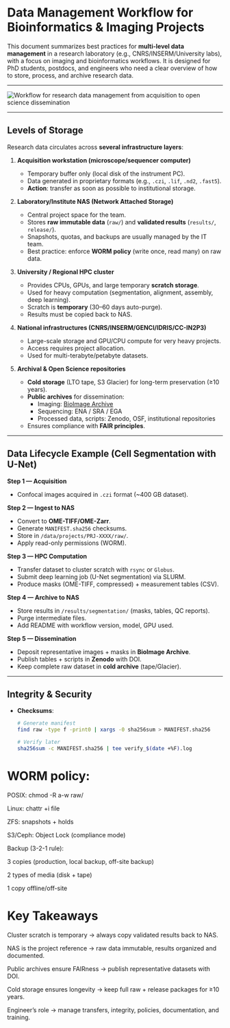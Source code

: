 # Data Management Workflow for Bioinformatics & Imaging Projects

This document summarizes best practices for **multi-level data management** in a research laboratory (e.g., CNRS/INSERM/University labs), with a focus on imaging and bioinformatics workflows. It is designed for PhD students, postdocs, and engineers who need a clear overview of how to store, process, and archive research data.

---

![Workflow for research data management from acquisition to open science dissemination](./02a000_img/data_management.png)

---


## Levels of Storage

Research data circulates across **several infrastructure layers**:

1. **Acquisition workstation (microscope/sequencer computer)**  
   - Temporary buffer only (local disk of the instrument PC).  
   - Data generated in proprietary formats (e.g., `.czi`, `.lif`, `.nd2`, `.fast5`).  
   - **Action**: transfer as soon as possible to institutional storage.

2. **Laboratory/Institute NAS (Network Attached Storage)**  
   - Central project space for the team.  
   - Stores **raw immutable data** (`raw/`) and **validated results** (`results/`, `release/`).  
   - Snapshots, quotas, and backups are usually managed by the IT team.  
   - Best practice: enforce **WORM policy** (write once, read many) on raw data.

3. **University / Regional HPC cluster**  
   - Provides CPUs, GPUs, and large temporary **scratch storage**.  
   - Used for heavy computation (segmentation, alignment, assembly, deep learning).  
   - Scratch is **temporary** (30–60 days auto-purge).  
   - Results must be copied back to NAS.

4. **National infrastructures (CNRS/INSERM/GENCI/IDRIS/CC-IN2P3)**  
   - Large-scale storage and GPU/CPU compute for very heavy projects.  
   - Access requires project allocation.  
   - Used for multi-terabyte/petabyte datasets.

5. **Archival & Open Science repositories**  
   - **Cold storage** (LTO tape, S3 Glacier) for long-term preservation (≥10 years).  
   - **Public archives** for dissemination:  
     - Imaging: [BioImage Archive](https://www.ebi.ac.uk/bioimage-archive/)  
     - Sequencing: ENA / SRA / EGA  
     - Processed data, scripts: Zenodo, OSF, institutional repositories  
   - Ensures compliance with **FAIR principles**.

---

## Data Lifecycle Example (Cell Segmentation with U-Net)

**Step 1 — Acquisition**  
- Confocal images acquired in `.czi` format (~400 GB dataset).  

**Step 2 — Ingest to NAS**  
- Convert to **OME-TIFF/OME-Zarr**.  
- Generate `MANIFEST.sha256` checksums.  
- Store in `/data/projects/PRJ-XXXX/raw/`.  
- Apply read-only permissions (WORM).  

**Step 3 — HPC Computation**  
- Transfer dataset to cluster scratch with `rsync` or `Globus`.  
- Submit deep learning job (U-Net segmentation) via SLURM.  
- Produce masks (OME-TIFF, compressed) + measurement tables (CSV).  

**Step 4 — Archive to NAS**  
- Store results in `/results/segmentation/` (masks, tables, QC reports).  
- Purge intermediate files.  
- Add README with workflow version, model, GPU used.  

**Step 5 — Dissemination**  
- Deposit representative images + masks in **BioImage Archive**.  
- Publish tables + scripts in **Zenodo** with DOI.  
- Keep complete raw dataset in **cold archive** (tape/Glacier).  

---

## Integrity & Security

- **Checksums**:  
  ```bash
  # Generate manifest
  find raw -type f -print0 | xargs -0 sha256sum > MANIFEST.sha256
  
  # Verify later
  sha256sum -c MANIFEST.sha256 | tee verify_$(date +%F).log


# WORM policy:

POSIX: chmod -R a-w raw/

Linux: chattr +i file

ZFS: snapshots + holds

S3/Ceph: Object Lock (compliance mode)

Backup (3-2-1 rule):

3 copies (production, local backup, off-site backup)

2 types of media (disk + tape)

1 copy offline/off-site

# Key Takeaways

Cluster scratch is temporary → always copy validated results back to NAS.

NAS is the project reference → raw data immutable, results organized and documented.

Public archives ensure FAIRness → publish representative datasets with DOI.

Cold storage ensures longevity → keep full raw + release packages for ≥10 years.

Engineer’s role → manage transfers, integrity, policies, documentation, and training.